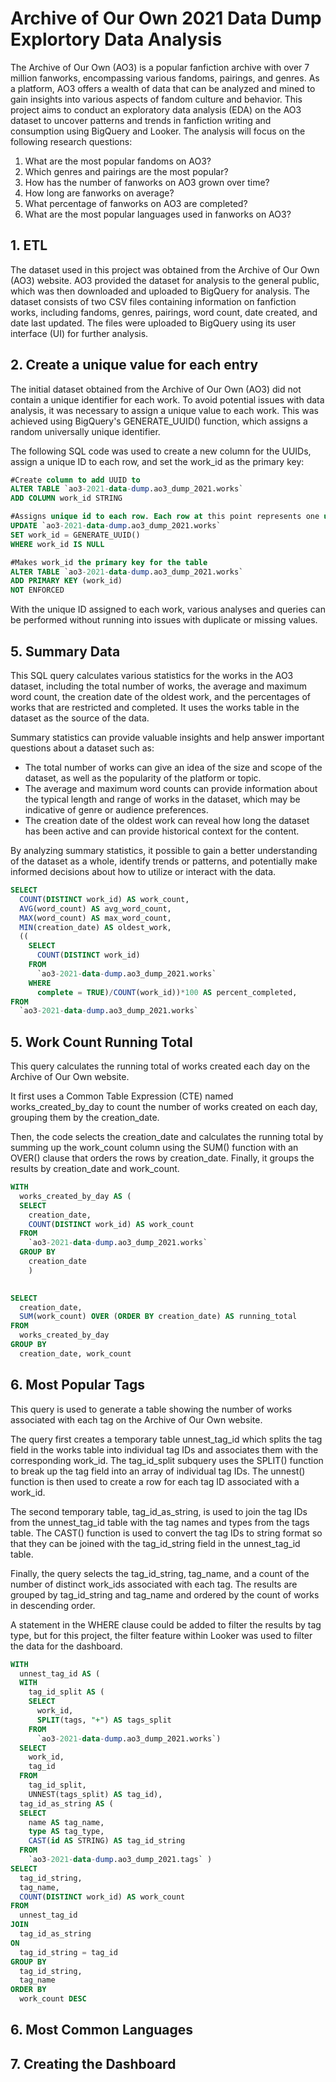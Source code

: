 # Archive of Our Own 2021 Data Dump Explortory Data Analysis 
The Archive of Our Own (AO3) is a popular fanfiction archive with over 7 million fanworks, encompassing various fandoms, pairings, and genres. As a platform, AO3 offers a wealth of data that can be analyzed and mined to gain insights into various aspects of fandom culture and behavior.
This project aims to conduct an exploratory data analysis (EDA) on the AO3 dataset to uncover patterns and trends in fanfiction writing and consumption using BigQuery and Looker. The analysis will focus on the following research questions:
1. What are the most popular fandoms on AO3?
2. Which genres and pairings are the most popular?
3. How has the number of fanworks on AO3 grown over time?
4. How long are fanworks on average?
5. What percentage of fanworks on AO3 are completed?
6. What are the most popular languages used in fanworks on AO3? 

## 1. ETL 

The dataset used in this project was obtained from the Archive of Our Own (AO3) website. AO3 provided the dataset for analysis to the general public, which was then downloaded and uploaded to BigQuery for analysis. The dataset consists of two CSV files containing information on fanfiction works, including fandoms, genres, pairings, word count, date created, and date last updated. The files were uploaded to BigQuery using its user interface (UI) for further analysis.


## 2. Create a unique value for each entry

The initial dataset obtained from the Archive of Our Own (AO3) did not contain a unique identifier for each work. To avoid potential issues with data analysis, it was necessary to assign a unique value to each work. This was achieved using BigQuery's GENERATE_UUID() function, which assigns a random universally unique identifier.

The following SQL code was used to create a new column for the UUIDs, assign a unique ID to each row, and set the work_id as the primary key:


``` SQL
#Create column to add UUID to 
ALTER TABLE `ao3-2021-data-dump.ao3_dump_2021.works`
ADD COLUMN work_id STRING

#Assigns unique id to each row. Each row at this point represents one unique work
UPDATE `ao3-2021-data-dump.ao3_dump_2021.works`
SET work_id = GENERATE_UUID()
WHERE work_id IS NULL

#Makes work_id the primary key for the table 
ALTER TABLE `ao3-2021-data-dump.ao3_dump_2021.works`
ADD PRIMARY KEY (work_id)
NOT ENFORCED


```

With the unique ID assigned to each work, various analyses and queries can be performed without running into issues with duplicate or missing values. 


## 5. Summary Data

This SQL query calculates various statistics for the works in the AO3 dataset, including the total number of works, the average and maximum word count, the creation date of the oldest work, and the percentages of works that are restricted and completed. It uses the works table in the dataset as the source of the data.

Summary statistics can provide valuable insights and help answer important questions about a dataset such as:

* The total number of works can give an idea of the size and scope of the dataset, as well as the popularity of the platform or topic.
* The average and maximum word counts can provide information about the typical length and range of works in the dataset, which may be indicative of genre or audience preferences.
* The creation date of the oldest work can reveal how long the dataset has been active and can provide historical context for the content.

By analyzing summary statistics, it possible to gain a better understanding of the dataset as a whole, identify trends or patterns, and potentially make informed decisions about how to utilize or interact with the data.

``` SQL
SELECT
  COUNT(DISTINCT work_id) AS work_count,
  AVG(word_count) AS avg_word_count,
  MAX(word_count) AS max_word_count,
  MIN(creation_date) AS oldest_work, 
  ((
    SELECT
      COUNT(DISTINCT work_id)
    FROM
      `ao3-2021-data-dump.ao3_dump_2021.works`
    WHERE
      complete = TRUE)/COUNT(work_id))*100 AS percent_completed,
FROM
  `ao3-2021-data-dump.ao3_dump_2021.works`
 ```

## 5. Work Count Running Total 

This query calculates the running total of works created each day on the Archive of Our Own website.

It first uses a Common Table Expression (CTE) named works_created_by_day to count the number of works created on each day, grouping them by the creation_date.

Then, the code selects the creation_date and calculates the running total by summing up the work_count column using the SUM() function with an OVER() clause that orders the rows by creation_date. Finally, it groups the results by creation_date and work_count.


```SQL
WITH
  works_created_by_day AS (
  SELECT
    creation_date,
    COUNT(DISTINCT work_id) AS work_count
  FROM
    `ao3-2021-data-dump.ao3_dump_2021.works`
  GROUP BY
    creation_date
    )

  
SELECT
  creation_date,
  SUM(work_count) OVER (ORDER BY creation_date) AS running_total
FROM
  works_created_by_day
GROUP BY
  creation_date, work_count

```

## 6. Most Popular Tags

This query is used to generate a table showing the number of works associated with each tag on the Archive of Our Own website.

The query first creates a temporary table unnest_tag_id which splits the tag field in the works table into individual tag IDs and associates them with the corresponding work_id. The tag_id_split subquery uses the SPLIT() function to break up the tag field into an array of individual tag IDs. The unnest() function is then used to create a row for each tag ID associated with a work_id.

The second temporary table, tag_id_as_string, is used to join the tag IDs from the unnest_tag_id table with the tag names and types from the tags table. The CAST() function is used to convert the tag IDs to string format so that they can be joined with the tag_id_string field in the unnest_tag_id table.

Finally, the query selects the tag_id_string, tag_name, and a count of the number of distinct work_ids associated with each tag. The results are grouped by tag_id_string and tag_name and ordered by the count of works in descending order.

A statement in the WHERE clause could be added to filter the results by tag type, but for this project, the filter feature within Looker was used to filter the data for the dashboard.

``` SQL
WITH
  unnest_tag_id AS (
  WITH
    tag_id_split AS (
    SELECT
      work_id,
      SPLIT(tags, "+") AS tags_split
    FROM
      `ao3-2021-data-dump.ao3_dump_2021.works`)
  SELECT
    work_id,
    tag_id
  FROM
    tag_id_split,
    UNNEST(tags_split) AS tag_id),
  tag_id_as_string AS (
  SELECT
    name AS tag_name,
    type AS tag_type,
    CAST(id AS STRING) AS tag_id_string
  FROM
    `ao3-2021-data-dump.ao3_dump_2021.tags` )
SELECT
  tag_id_string,
  tag_name,
  COUNT(DISTINCT work_id) AS work_count
FROM
  unnest_tag_id
JOIN
  tag_id_as_string
ON
  tag_id_string = tag_id
GROUP BY
  tag_id_string,
  tag_name
ORDER BY
  work_count DESC
```

## 6. Most Common Languages 


## 7. Creating the Dashboard

